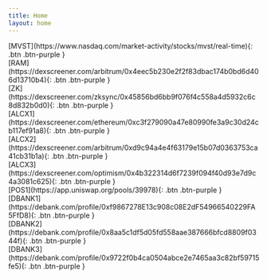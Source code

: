 ```yaml
---
title: Home
layout: home
---
```


<span class="fs-8">
[MVST](https://www.nasdaq.com/market-activity/stocks/mvst/real-time){: .btn .btn-purple }
<br>
[RAM](https://dexscreener.com/arbitrum/0x4eec5b230e2f2f83dbac174b0bd6d406d13710b4){: .btn .btn-purple }
<br>
[ZK](https://dexscreener.com/zksync/0x45856bd6bb9f076f4c558a4d5932c6c8d832b0d0){: .btn .btn-purple }
<br>
[ALCX1](https://dexscreener.com/ethereum/0xc3f279090a47e80990fe3a9c30d24cb117ef91a8){: .btn .btn-purple }
<br>
[ALCX2](https://dexscreener.com/arbitrum/0xd9c94a4e4f63179e15b07d0363753ca41cb31b1a){: .btn .btn-purple }
<br>
[ALCX3](https://dexscreener.com/optimism/0x4b322314d6f7239f094f40d93e7d9c4a3081c625){: .btn .btn-purple }
<br>
[POS1](https://app.uniswap.org/pools/39978){: .btn .btn-purple }
<br>
[DBANK1](https://debank.com/profile/0xf9867278E13c908c08E2dF54966540229FA5FfD8){: .btn .btn-purple }
<br>
[DBANK2](https://debank.com/profile/0x8aa5c1df5d05fd558aae387666bfcd8809f0344f){: .btn .btn-purple }
<br>
[DBANK3](https://debank.com/profile/0x9722f0b4ca0504abce2e7465aa3c82bf59715fe5){: .btn .btn-purple }
</span>
